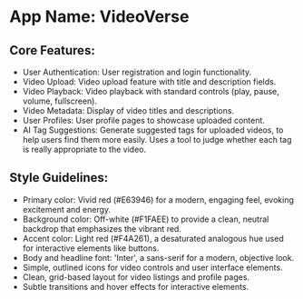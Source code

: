 # **App Name**: VideoVerse

## Core Features:

- User Authentication: User registration and login functionality.
- Video Upload: Video upload feature with title and description fields.
- Video Playback: Video playback with standard controls (play, pause, volume, fullscreen).
- Video Metadata: Display of video titles and descriptions.
- User Profiles: User profile pages to showcase uploaded content.
- AI Tag Suggestions: Generate suggested tags for uploaded videos, to help users find them more easily. Uses a tool to judge whether each tag is really appropriate to the video.

## Style Guidelines:

- Primary color: Vivid red (#E63946) for a modern, engaging feel, evoking excitement and energy.
- Background color: Off-white (#F1FAEE) to provide a clean, neutral backdrop that emphasizes the vibrant red.
- Accent color: Light red (#F4A261), a desaturated analogous hue used for interactive elements like buttons.
- Body and headline font: 'Inter', a sans-serif for a modern, objective look.
- Simple, outlined icons for video controls and user interface elements.
- Clean, grid-based layout for video listings and profile pages.
- Subtle transitions and hover effects for interactive elements.